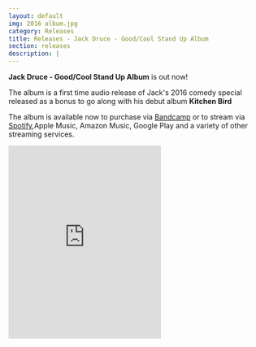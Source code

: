 ```yaml
---
layout: default
img: 2016 album.jpg
category: Releases
title: Releases - Jack Druce - Good/Cool Stand Up Album
section: releases
description: |
---
```

**Jack Druce - Good/Cool Stand Up Album** is out now!

The album is a first time audio release of Jack's 2016 comedy special released as a bonus to go along with his debut album **Kitchen Bird**

The album is available now to purchase via [Bandcamp](https://jackdrucecomedy.bandcamp.com/album/good-cool-stand-up-album)
or to stream via [Spotify](https://open.spotify.com/album/7MktIgjzTSsIsCXPajguok),Apple Music, Amazon Music, Google Play and a variety of other streaming services.

<iframe src="https://open.spotify.com/embed/album/7MktIgjzTSsIsCXPajguok" width="300" height="380" frameborder="0" allowtransparency="true" allow="encrypted-media"></iframe>
